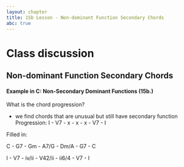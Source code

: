 ```yaml
---
layout: chapter
title: 15b Lesson - Non-dominant Function Secondary Chords
abc: true
---
```

# Class discussion
## Non-dominant Function Secondary Chords

#### Example in C: Non-Secondary Dominant Functions (15b.)
What is the chord progression?
- we find chords that are unusual but still have secondary function
Progression: I -  V7 - x - x - x - V7 - I

Filled in:

C - G7 - Gm - A7/G - Dm/A - G7 - C

I - V7 - iv/ii - V42/ii - ii6/4 - V7 - I
